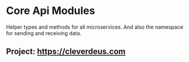 # Core Api Modules

Helper types and methods for all microservices.
And also the namespace for sending and receiving data.

## Project: https://cleverdeus.com
